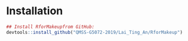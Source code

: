 
# Installation

```r
## Install RforMakeupfrom GitHub:
devtools::install_github("QMSS-G5072-2019/Lai_Ting_An/RforMakeup")
```
